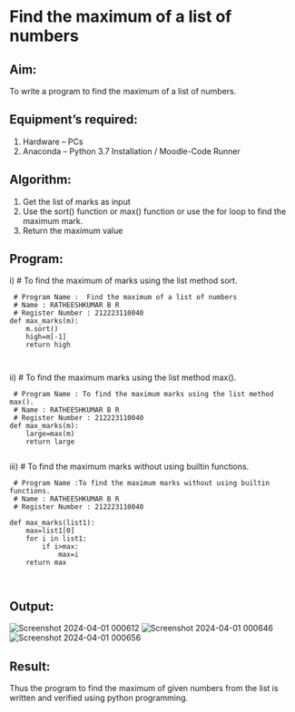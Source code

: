 # Find the maximum of a list of numbers
## Aim:
To write a program to find the maximum of a list of numbers.
## Equipment’s required:
1.	Hardware – PCs
2.	Anaconda – Python 3.7 Installation / Moodle-Code Runner
## Algorithm:
1.	Get the list of marks as input
2.	Use the sort() function or max() function or use the for loop to find the maximum mark.
3.	Return the maximum value
## Program:

i)	# To find the maximum of marks using the list method sort.
```
 # Program Name :  Find the maximum of a list of numbers
 # Name : RATHEESHKUMAR B R
 # Register Number : 212223110040
def max_marks(m):
    m.sort()
    high=m[-1]
    return high



```

ii)	# To find the maximum marks using the list method max().
```
 # Program Name : To find the maximum marks using the list method max().
 # Name : RATHEESHKUMAR B R
 # Register Number : 212223110040
def max_marks(m):
    large=max(m)
    return large


```

iii) # To find the maximum marks without using builtin functions.
```
 # Program Name :To find the maximum marks without using builtin functions.
 # Name : RATHEESHKUMAR B R
 # Register Number : 212223110040

def max_marks(list1):
    max=list1[0]
    for i in list1:
        if i>max:
            max=i
    return max



```



## Output:
![Screenshot 2024-04-01 000612](https://github.com/Ratheesh28/FindMaximum/assets/138849186/51a072c0-7d99-450a-b58a-3568b97842f7)
![Screenshot 2024-04-01 000646](https://github.com/Ratheesh28/FindMaximum/assets/138849186/1b66f018-61e7-4e78-aa30-f4b1d01aa716)
![Screenshot 2024-04-01 000656](https://github.com/Ratheesh28/FindMaximum/assets/138849186/7116da0b-060c-473a-aca0-98293265ab5a)


## Result:
Thus the program to find the maximum of given numbers from the list is written and verified using python programming.
